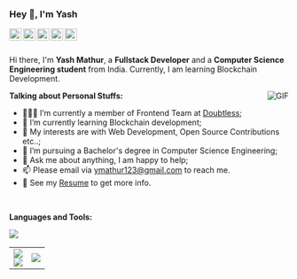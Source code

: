 ### Hey 👋, I'm Yash

<a href="https://www.linkedin.com/in/yash-mathur-3a2aa21b7/">
  <img align="left" alt="Yash's LinkdeIn" width="22px" src="https://github.com/gauravghongde/social-icons/blob/master/SVG/Color/LinkedIN.svg" />
</a>
<a href="https://leetcode.com/ymathur123/">
  <img align="left" alt="Yash's Leetcode" width="22px" src="https://leetcode.com/_next/static/images/logo-dark-c96c407d175e36c81e236fcfdd682a0b.png" />
</a>
<a href="https://open.spotify.com/user/31ptztzbzdzevgq6ovltmkef4hqi">
  <img align="left" alt="Yash's Spotify" width="22px" src="https://github.com/gauravghongde/social-icons/blob/master/SVG/Color/Spotify.svg" />
</a>
<a href="https://www.reddit.com/u/YashMathur___">
  <img align="left" alt="Yash's Reddit" width="22px" src="https://github.com/gauravghongde/social-icons/blob/master/SVG/Color/Reddit.svg" />
</a>
<a href="https://twitter.com/YashMat03716307">
  <img align="left" alt="Yash's Twitter" width="22px" src="https://github.com/gauravghongde/social-icons/blob/master/SVG/Color/Twitter.svg" />
</a>

<br />
<br />

Hi there, I'm **Yash Mathur**, a **Fullstack Developer** and a **Computer Science Engineering student** from India. Currently, I am learning Blockchain Development.

  <img align="right" alt="GIF" src="https://github.com/Yash-sudo-web/Yash-sudo-web/assets/69838816/5dce168b-e2dc-4762-8321-f0eeda11262d" />




**Talking about Personal Stuffs:**

- 👨🏽‍💻 I’m currently a member of Frontend Team at [Doubtless](https://github.com/doubtless46);
- 🌱 I’m currently learning Blockchain development; 
- 🤔 My interests are with Web Development, Open Source Contributions etc..;
- 💼 I’m pursuing a Bachelor's degree in Computer Science Engineering;
- 💬 Ask me about anything, I am happy to help;
- 📫 Please email via ymathur123@gmail.com to reach me.
- 📝 See my [Resume](https://docs.google.com/document/d/1lSvLOL5lZxPbXVNBPsBfKKd2BnBFl63WcfEyoeFux4s/edit?usp=drive_link) to get more info.
<br />

<p align="center">

**Languages and Tools:**
  
  <a href="https://skillicons.dev">
    <img src="https://skillicons.dev/icons?i=git,bootstrap,c,vercel,netlify,cpp,css,express,figma,firebase,github,html,js,linux,md,materialui,mongodb,mysql,nextjs,nodejs,postman,py,react,redux,tailwind,ts,vscode&perline=14" />
  </a>
</p>

<table align="center">
<tr border="none">
<td width="50%" align="center">
  
  <img  align="center"  src="https://github-readme-stats.vercel.app/api?username=Yash-sudo-web&show_icons=true&theme=radical" />
  <br/>
  <img src="https://github-readme-streak-stats.herokuapp.com/?user=Yash-sudo-web&theme=dark&background=0d1117&date_format=M%20j%5B%2C%20Y%5D" /> 
</td>

<td width="50%" align="center">

  <img  align="center"  src="https://github-readme-stats.anuraghazra1.vercel.app/api/top-langs/?username=Yash-sudo-web&theme=dark&hide_border=false&no-bg=true&no-frame=true&langs_count=10"/>
  
  </td>
</tr>
</table>
